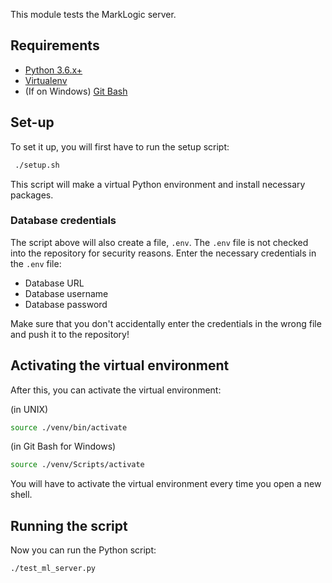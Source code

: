 This module tests the MarkLogic server.

## Requirements

* [Python 3.6.x+](https://www.python.org/downloads/)
* [Virtualenv](https://virtualenv.pypa.io/en/latest/)
* (If on Windows) [Git Bash](https://git-scm.com/downloads)

## Set-up

To set it up, you will first have to run the setup script:

```sh
 ./setup.sh
```

This script will make a virtual Python environment and install necessary packages.

### Database credentials

The script above will also create a file, `.env`.
The `.env` file is not checked into the repository for security reasons.
Enter the necessary credentials in the `.env` file:

* Database URL
* Database username
* Database password

Make sure that you don't accidentally enter the credentials in the wrong file and push it to the repository!

## Activating the virtual environment

After this, you can activate the virtual environment:

(in UNIX)
```sh
source ./venv/bin/activate
```

(in Git Bash for Windows)
```sh
source ./venv/Scripts/activate
```

You will have to activate the virtual environment every time you open a new shell.

## Running the script

Now you can run the Python script:
```sh
./test_ml_server.py
```
